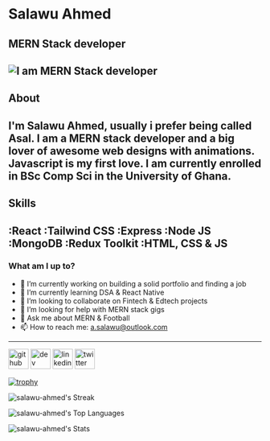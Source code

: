 # Salawu Ahmed
## MERN Stack developer
![I am MERN Stack developer](https://res.cloudinary.com/practicaldev/image/fetch/s--WPQ75f2s--/c_imagga_scale,f_auto,fl_progressive,h_420,q_auto,w_1000/https://dev-to-uploads.s3.amazonaws.com/uploads/articles/epv55hgtsfi8csprpj9u.jpg)
---
## About 
I'm Salawu Ahmed, usually i prefer being called Asal. I am a MERN stack developer and a big lover of awesome web designs with animations. Javascript is my first love. I am currently enrolled in BSc Comp Sci in the University of Ghana.
---
## Skills
:React
:Tailwind CSS
:Express
:Node JS
:MongoDB
:Redux Toolkit
:HTML, CSS & JS
---
### What am I up to?
- 🔭 I’m currently working on building a solid portfolio and finding a job 
- 🌱 I’m currently learning DSA & React Native 
- 👯 I’m looking to collaborate on Fintech & Edtech projects  
- 🤔 I’m looking for help with MERN stack gigs 
- 💬 Ask me about MERN & Football 
- 📫 How to reach me: a.salawu@outlook.com 
----
[<img src='https://cdn.jsdelivr.net/npm/simple-icons@3.0.1/icons/github.svg' alt='github' height='40'>](https://github.com/salawu-ahmed)  [<img src='https://cdn.jsdelivr.net/npm/simple-icons@3.0.1/icons/hashnode.svg' alt='dev' height='40'>](https://asally.hashnode.dev/)  [<img src='https://cdn.jsdelivr.net/npm/simple-icons@3.0.1/icons/linkedin.svg' alt='linkedin' height='40'>](https://www.linkedin.com/in/https://linkedin.com/in/ahmed-salawu/)  [<img src='https://cdn.jsdelivr.net/npm/simple-icons@3.0.1/icons/twitter.svg' alt='twitter' height='40'>](https://twitter.com/https://twitter.com/a__sally)  

[![trophy](https://github-profile-trophy.vercel.app/?username=salawu-ahmed)](https://github.com/ryo-ma/github-profile-trophy)

![salawu-ahmed's Streak](https://github-readme-streak-stats.herokuapp.com/?user=salawu-ahmed&theme=vue-dark&hide_border=true)

![salawu-ahmed's Top Languages](https://github-readme-stats.vercel.app/api/top-langs/?username=salawu-ahmed&theme=vue-dark&show_icons=true&hide_border=true&layout=compact)

![salawu-ahmed's Stats](https://github-readme-stats.vercel.app/api?username=salawu-ahmed&theme=vue-dark&show_icons=true&hide_border=true&count_private=true)

<!--
**salawu-ahmed/salawu-ahmed** is a ✨ _special_ ✨ repository because its `README.md` (this file) appears on your GitHub profile.

Here are some ideas to get you started:

- 🔭 I’m currently working on ...
- 🌱 I’m currently learning ...
- 👯 I’m looking to collaborate on ...
- 🤔 I’m looking for help with ...
- 💬 Ask me about ...
- 📫 How to reach me: ...
- 😄 Pronouns: ...
- ⚡ Fun fact: ...
-->
